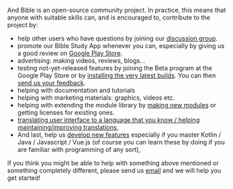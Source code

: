 And Bible is an open-source community project. In practice, this means that anyone with suitable skills can, and is encouraged to, contribute to the project by: 

- help other users who have questions by joining our [discussion group](https://groups.google.com/g/and-bible).
- promote our Bible Study App whenever you can, especially by giving us a good review on [Google Play Store](https://play.google.com/store/apps/details?id=net.bible.android.activity).
- advertising: making videos, reviews, blogs...
- testing not-yet-released features by joining the Beta program at the Google Play Store or by [installing the very latest builds](https://github.com/AndBible/and-bible/releases). You can then [send us your feedback](https://github.com/AndBible/and-bible/issues).
- helping with documentation and tutorials
- helping with marketing materials: graphics, videos etc. 
- helping with extending the module library by [making new modules](https://www.crosswire.org/sword/develop/swordmodule/) or getting licenses for existing ones.
- [translating user interface to a language that you know / helping maintaining/improving translations](https://github.com/AndBible/and-bible/wiki/Translating-User-Interface),
- And last, help us [develop new features](https://github.com/AndBible/and-bible/issues?q=is%3Aissue+is%3Aopen+label%3A%22Type%3A+Feature%22) especially if you master Kotlin / Java / Javascript / Vue.js (of course you can learn these by doing if you are familiar with programming of any sort),


If you think you might be able to help with something above mentioned or something completely different, please send us [email](mailto:help.andbible@gmail.com) and we will help you get started!  